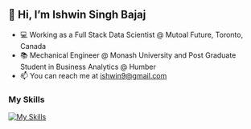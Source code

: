 ## 👋 Hi, I’m Ishwin Singh Bajaj
- 💻 Working as a Full Stack Data Scientist @ Mutoal Future, Toronto, Canada
- 📚 Mechanical Engineer @ Monash University and Post Graduate Student in Business Analytics @ Humber
- 📫 You can reach me at ishwin9@gmail.com

### My Skills

[![My Skills](https://skillicons.dev/icons?i=python,gcp,mysql,postgres,sqlite,pytorch,tensorflow,github,gitlab,docker,selenium,flask,aws,r,matlab,vscode&perline=8)](https://skillicons.dev)
